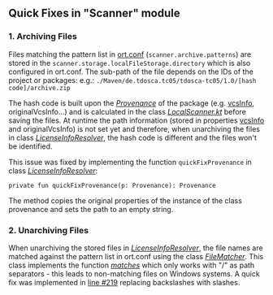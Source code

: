 ## Quick Fixes in "Scanner" module
### 1. Archiving Files
Files matching the pattern list in [ort.conf](https://github.com/telekom/ort-dsl-documentation/blob/main/docs/examples/ort.conf) (`scanner.archive.patterns`) are stored in the `scanner.storage.localFileStorage.directory` which is also configured in ort.conf. The sub-path of the file depends on the IDs of the project or packages: e.g.: `./Maven/de.tdosca.tc05/tdosca-tc05/1.0/[hash code]/archive.zip`

The hash code is built upon the [*Provenance*](https://github.com/telekom/ort/blob/dsl-main/model/src/main/kotlin/Provenance.kt) of the package (e.g. [vcsInfo](https://github.com/telekom/ort/blob/dsl-main/model/src/main/kotlin/VcsInfo.kt), originalVcsInfo...) and is calculated in the class [*LocalScanner.kt*](https://github.com/telekom/ort/blob/dsl-main/scanner/src/main/kotlin/LocalScanner.kt#L432) before saving the files. At runtime the path information (stored in properties [vcsInfo](https://github.com/telekom/ort/blob/dsl-main/model/src/main/kotlin/VcsInfo.kt) and originalVcsInfo) is not set yet and therefore, when unarchiving the files in class [*LicenseInfoResolver*](https://github.com/telekom/ort/blob/dsl-main/model/src/main/kotlin/licenses/LicenseInfoResolver.kt#L213), the hash code is different and the files won't be identified.

This issue was fixed by implementing the function `quickFixProvenance` in class [*LicenseInfoResolver*](https://github.com/telekom/ort/blob/dsl-main/model/src/main/kotlin/licenses/LicenseInfoResolver.kt#L257):

```private fun quickFixProvenance(p: Provenance): Provenance```

The method copies the original properties of the instance of the class provenance and sets the path to an empty string.

### 2. Unarchiving Files
When unarchiving the stored files in [*LicenseInfoResolver*](https://github.com/telekom/ort/blob/dsl-main/model/src/main/kotlin/licenses/LicenseInfoResolver.kt#L219), the file names are matched against the pattern list in ort.conf using the class [*FileMatcher*](https://github.com/telekom/ort/blob/dsl-main/utils/src/main/kotlin/FileMatcher.kt). This class implements the function [*matches*](https://github.com/telekom/ort/blob/dsl-main/utils/src/main/kotlin/FileMatcher.kt#L50) which only works with "/" as path separators - this leads to non-matching files on Windows systems. A quick fix was implemented in [line #219]((https://github.com/telekom/ort/blob/dsl-main/model/src/main/kotlin/licenses/LicenseInfoResolver.kt#L219)) replacing backslashes with slashes.

